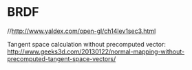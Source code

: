 # BRDF

//http://www.yaldex.com/open-gl/ch14lev1sec3.html

Tangent space calculation without precomputed vector:  http://www.geeks3d.com/20130122/normal-mapping-without-precomputed-tangent-space-vectors/
    



